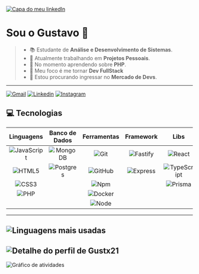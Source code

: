 [![Capa do meu linkedIn](https://media.licdn.com/dms/image/v2/D4D16AQE5HLFlXhgBbA/profile-displaybackgroundimage-shrink_350_1400/profile-displaybackgroundimage-shrink_350_1400/0/1727297962588?e=1738800000&v=beta&t=2BNJMYYA7FtoSFLJYyGB_gUuOV4SflasySpMKFbgeT4)](https://www.linkedin.com/in/Gustx21)

# Sou o Gustavo 🤟
> * 📚 Estudante de **Análise e Desenvolvimento de Sistemas**.
> * 📂 Atualmente trabalhando em **Projetos Pessoais**.
> * 📖 No momento aprendendo sobre **PHP**.
> * 🎯 Meu foco é me tornar **Dev FullStack**
> * 📌 Estou procurando ingressar no **Mercado de Devs**.

---
 [![Gmail](https://img.shields.io/badge/Gmail-2A2B2A?style=for-the-badge&logo=gmail&logoColor=white)](mailto://gugamathiaz12@gmail.com)
 [![Linkedin](https://img.shields.io/badge/LinkedIn-347FC4?style=for-the-badge&logo=linkedin&logoColor=white)](https://www.linkedin.com/in/Gustx21)
 [![Instagram](https://img.shields.io/badge/-Instagram-ED6A5A?style=for-the-badge&logo=instagram&logoColor=white)](https://instagram.com/Gustx_21)

## 💻 Tecnologias
Linguagens | Banco de Dados | Ferramentas | Framework | Libs
:---: | :---: | :---: | :---: | :---: 
 ![JavaScript](https://img.shields.io/badge/-JavaScript-000000?style=for-the-badge&logo=javascript&logoColor=f5ec42) | ![MongoDB](https://img.shields.io/badge/-MongoDB-000000?style=for-the-badge&logo=mongodb&logoColor=306820) | ![Git](https://img.shields.io/badge/-Git-000000?style=for-the-badge&logo=git&logoColor=bf230f) | ![Fastify](https://img.shields.io/badge/-Fastify-000000?style=for-the-badge&logo=fastify&logoColor=26a5bf) | ![React](https://img.shields.io/badge/-ReactJS-000000?style=for-the-badge&logo=react&logoColor=26a5bf)
 ![HTML5](https://img.shields.io/badge/-HTML5-000000?style=for-the-badge&logo=HTML5&logoColor=ed5c0e) | ![Postgres](https://img.shields.io/badge/-Postgres-000000?style=for-the-badge&logo=postgresql&logoColor=26a5bf) | ![GitHub](https://img.shields.io/badge/-GitHub-000000?style=for-the-badge&logo=github&logoColor=fff) | ![Express](https://img.shields.io/badge/-Express-000000?style=for-the-badge&logo=express&logoColor=C468DB) | ![TypeScript](https://img.shields.io/badge/-TypeScript-000000?style=for-the-badge&logo=typescript&logoColor=0e81ed) | |
 ![CSS3](https://img.shields.io/badge/-CSS3-000000?style=for-the-badge&logo=CSS3&logoColor=0e81ed) |  | ![Npm](https://img.shields.io/badge/-Npm-000000?style=for-the-badge&logo=npm&logoColor=C70601) | | ![Prisma](https://img.shields.io/badge/-Prisma-000000?style=for-the-badge&logo=prisma&logoColor=26a5bf)
 ![PHP](https://img.shields.io/badge/-PHP-000000?style=for-the-badge&logo=PHP&logoColor=C468DB) | | ![Docker](https://img.shields.io/badge/-Docker-000000?style=for-the-badge&logo=Docker&logoColor=26a5bf) |
 | | | ![Node](https://img.shields.io/badge/-Nodejs-000000?style=for-the-badge&logo=node.js&logoColor=306820)
---
 ![Linguagens mais usadas](https://github-readme-stats.vercel.app/api/top-langs/?username=gustx21&layout=compact&langs_count=7&theme=github_dark)
---
 ![Detalhe do perfil de Gustx21](https://github-readme-stats.vercel.app/api?username=gustx21&show_icons=true&theme=github_dark&include_all_commits=true&count_private=true)
---
 ![Gráfico de atividades](https://github-readme-activity-graph.vercel.app/graph?username=gustx21&radius=16&theme=react&area=true&order=5")

